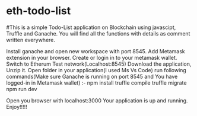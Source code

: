 # eth-todo-list

#This is a simple Todo-List application on Blockchain using javascipt, Truffle and Ganache.
You will find all the functions with details as comment written everywhere.

Install ganache and open new workspace with port 8545. 
Add Metamask extension in your browser.
Create or login in to your metamask wallet.
Switch to Etherum Test network(Localhost:8545)
Download the application, Unzip it.
Open folder in your application(I used Ms Vs Code)
run following commands(Make sure Ganache is running on port 8545 and You have logged-in in Metamask wallet) :- 
npm install
truffle compile
truffle migrate
npm run dev

Open you browser with localhost:3000
Your application is up and running. 
Enjoy!!!!!

